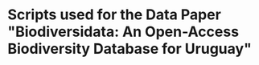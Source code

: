 # Scripts used for the Data Paper "Biodiversidata: An Open-Access Biodiversity Database for Uruguay"


